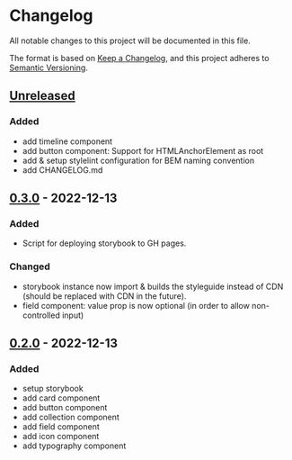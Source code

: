 # Changelog

All notable changes to this project will be documented in this file.

The format is based on [Keep a Changelog](https://keepachangelog.com/en/1.0.0/),
and this project adheres to [Semantic Versioning](https://semver.org/spec/v2.0.0.html).

## [Unreleased]

### Added

- add timeline component
- add button component: Support for HTMLAnchorElement as root
- add & setup stylelint configuration for BEM naming convention
- add CHANGELOG.md

## [0.3.0] - 2022-12-13

### Added

- Script for deploying storybook to GH pages.

### Changed

- storybook instance now import & builds the styleguide instead of CDN (should be replaced with CDN in the future).
- field component: value prop is now optional (in order to allow non-controlled input)

## [0.2.0] - 2022-12-13

### Added

- setup storybook
- add card component
- add button component
- add collection component
- add field component
- add icon component
- add typography component

[unreleased]: https://github.com/helsingborg-stad/municipio-react-ui/compare/0.3.0...HEAD
[0.3.0]: https://github.com/helsingborg-stad/municipio-react-ui/compare/0.2.0...0.3.0
[0.2.0]: https://github.com/helsingborg-stad/municipio-react-ui/compare/a3663b4506a451fad2ca1d42907f1decc4a08a58...0.2.0
